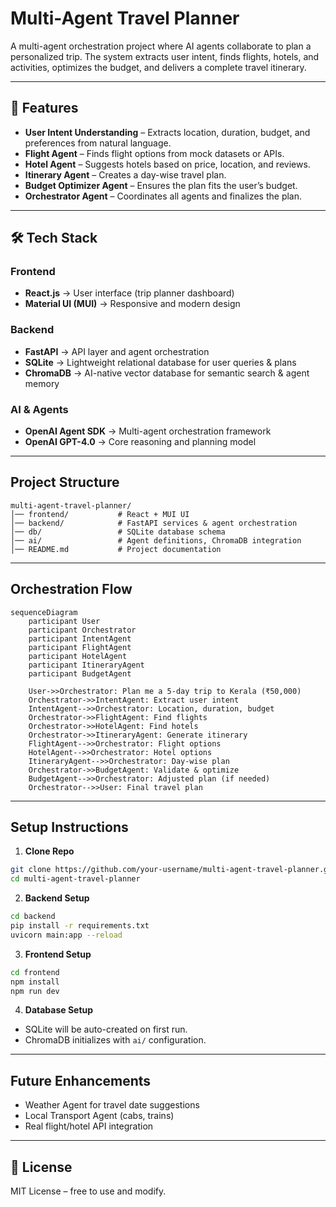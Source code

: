 # Multi-Agent Travel Planner  

A multi-agent orchestration project where AI agents collaborate to plan a personalized trip. The system extracts user intent, finds flights, hotels, and activities, optimizes the budget, and delivers a complete travel itinerary.  

---

## 🚀 Features  
- **User Intent Understanding** – Extracts location, duration, budget, and preferences from natural language.  
- **Flight Agent** – Finds flight options from mock datasets or APIs.  
- **Hotel Agent** – Suggests hotels based on price, location, and reviews.  
- **Itinerary Agent** – Creates a day-wise travel plan.  
- **Budget Optimizer Agent** – Ensures the plan fits the user’s budget.  
- **Orchestrator Agent** – Coordinates all agents and finalizes the plan.  

---

## 🛠️ Tech Stack  

### Frontend  
- **React.js** → User interface (trip planner dashboard)  
- **Material UI (MUI)** → Responsive and modern design  

### Backend  
- **FastAPI** → API layer and agent orchestration  
- **SQLite** → Lightweight relational database for user queries & plans  
- **ChromaDB** → AI-native vector database for semantic search & agent memory  

### AI & Agents  
- **OpenAI Agent SDK** → Multi-agent orchestration framework  
- **OpenAI GPT-4.0** → Core reasoning and planning model  

---

## Project Structure  
```
multi-agent-travel-planner/
│── frontend/           # React + MUI UI
│── backend/            # FastAPI services & agent orchestration
│── db/                 # SQLite database schema
│── ai/                 # Agent definitions, ChromaDB integration
│── README.md           # Project documentation
```

---

## Orchestration Flow  

```mermaid
sequenceDiagram
    participant User
    participant Orchestrator
    participant IntentAgent
    participant FlightAgent
    participant HotelAgent
    participant ItineraryAgent
    participant BudgetAgent

    User->>Orchestrator: Plan me a 5-day trip to Kerala (₹50,000)
    Orchestrator->>IntentAgent: Extract user intent
    IntentAgent-->>Orchestrator: Location, duration, budget
    Orchestrator->>FlightAgent: Find flights
    Orchestrator->>HotelAgent: Find hotels
    Orchestrator->>ItineraryAgent: Generate itinerary
    FlightAgent-->>Orchestrator: Flight options
    HotelAgent-->>Orchestrator: Hotel options
    ItineraryAgent-->>Orchestrator: Day-wise plan
    Orchestrator->>BudgetAgent: Validate & optimize
    BudgetAgent-->>Orchestrator: Adjusted plan (if needed)
    Orchestrator-->>User: Final travel plan
```

---

## Setup Instructions  

1. **Clone Repo**  
```bash
git clone https://github.com/your-username/multi-agent-travel-planner.git
cd multi-agent-travel-planner
```

2. **Backend Setup**  
```bash
cd backend
pip install -r requirements.txt
uvicorn main:app --reload
```

3. **Frontend Setup**  
```bash
cd frontend
npm install
npm run dev
```

4. **Database Setup**  
- SQLite will be auto-created on first run.  
- ChromaDB initializes with `ai/` configuration.  

---

## Future Enhancements  
- Weather Agent for travel date suggestions  
- Local Transport Agent (cabs, trains)  
- Real flight/hotel API integration  

---

## 📜 License  
MIT License – free to use and modify.  